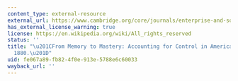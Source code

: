 ```yaml
---
content_type: external-resource
external_url: https://www.cambridge.org/core/journals/enterprise-and-society/article/abs/from-memory-to-mastery-accounting-for-control-in-america-17501880/EECF5422860F72BF7DAB16AD12AD1358
has_external_license_warning: true
license: https://en.wikipedia.org/wiki/All_rights_reserved
status: ''
title: "\u201CFrom Memory to Mastery: Accounting for Control in America, 1750\u2013\
  1880.\u201D"
uid: fe067a89-fb82-4f0e-913e-5788e6c60033
wayback_url: ''
---
```


